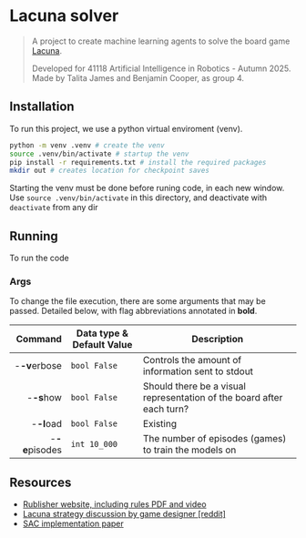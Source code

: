 # Lacuna solver
> A project to create machine learning agents to solve the board game
> [Lacuna](https://boardgamegeek.com/boardgame/386937/lacuna).
>
> Developed for 41118 Artificial Intelligence
> in Robotics \- Autumn 2025.
> Made by Talita James and Benjamin Cooper, as group 4.




## Installation
To run this project, we use a python virtual enviroment (venv).
```bash
python -m venv .venv # create the venv
source .venv/bin/activate # startup the venv
pip install -r requirements.txt # install the required packages
mkdir out # creates location for checkpoint saves
```
Starting the venv must be done before runing code, in each new window.
Use `source .venv/bin/activate` in this directory,
and deactivate with `deactivate` from any dir

## Running
To run the code

### Args
To change the file execution, there are some arguments that may be passed.
Detailed below, with flag abbreviations annotated in **bold**.

| Command        |  Data type & Default Value | Description |
|---------------:|--------------|--------------------|
| -**-v**erbose  | `bool False` | Controls the amount of information sent to stdout             |
| -**-s**how     | `bool False` | Should there be a visual representation of the board after each turn? |
| -**-l**oad     | `bool False` | Existing              |
| -**-e**pisodes | `int 10_000` | The number of episodes (games) to train the models on |

## Resources
- [Rublisher website, including rules PDF and video](https://www.cmyk.games/products/lacuna)
- [Lacuna strategy discussion by game designer \[reddit\]](https://www.reddit.com/r/boardgames/comments/187cqiu/lacuna/)
- [SAC implementation paper](https://arxiv.org/abs/1812.05905)